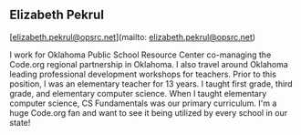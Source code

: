 ## Elizabeth Pekrul

[elizabeth.pekrul@opsrc.net](mailto: elizabeth.pekrul@opsrc.net)

I work for Oklahoma Public School Resource Center co-managing the Code.org regional partnership in Oklahoma.  I also travel around Oklahoma leading professional development workshops for teachers.  Prior to this position, I was an elementary teacher for 13 years.  I taught first grade, third grade, and elementary computer science.  When I taught elementary computer science, CS Fundamentals was our primary curriculum.  I'm a huge Code.org fan and want to see it being utilized by every school in our state! 